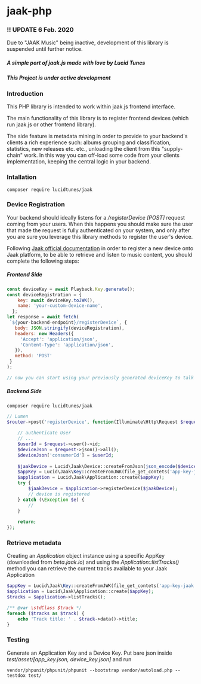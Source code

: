 # jaak-php

### !! UPDATE 6 Feb. 2020
Due to "JAAK Music" being inactive, development of this library is suspended
until further notice.

##### A simple port of jaak.js made with love by Lucid Tunes
##### This Project is under active development

### Introduction
This PHP library is intended to work within jaak.js frontend interface.

The main functionality of this library is to register frontend devices
(which run jaak.js or other frontend library).

The side feature is metadata mining in order to provide to your backend's
clients a rich experience such: albums grouping and classification,
statistics, new releases etc. etc., unloading the client from this
"supply-chain" work. In this way you can off-load some code from
your clients implementation, keeping the central logic in your backend.

### Intallation

```
composer require lucidtunes/jaak
```


### Device Registration
Your backend should ideally listens for a */registerDevice [POST]* request
coming from your users. When this happens you should make sure the user
that made the request is fully authenticated on your system, and only
after you are sure you leverage this library methods to register the
user's device.

Following [Jaak official documentation](https://github.com/jaakmusic/jaak.js) in order to register a new device onto Jaak platform, to be able to retrieve and listen to music content, you should complete the following steps:

##### Frontend Side
```js
const deviceKey = await Playback.Key.generate();
const deviceRegistration = {
    key: await deviceKey.toJWK(),
    name: 'your-custom-device-name',
  };
let response = await fetch(
 `${your-backend-endpoint}/registerDevice`, {
   body: JSON.stringify(deviceRegistration),
   headers: new Headers({
     'Accept': 'application/json',
     'Content-Type': 'application/json',
   }),
   method: 'POST'
 }
);

// now you can start using your previously generated deviceKey to talk directly to Jaak
```

##### Backend Side
```composer
composer require lucidtunes/jaak
```
```php
// Lumen
$router->post('registerDevice', function(Illuminate\Http\Request $request) use ($router) {
    
    // authenticate User
    // ...
    $userId = $request->user()->id;
    $deviceJson = $request->json()->all();
    $deviceJson['consumerId'] = $userId;
    
    $jaakDevice = Lucid\Jaak\Device::createFromJson(json_encode($deviceJson);
    $appKey = Lucid\Jaak\Key::createFromJWK(file_get_contets('app-key-jaak.json'));
    $application = Lucid\Jaak\Application::create($appKey);
    try {
        $jaakDevice = $application->registerDevice($jaakDevice);
        // device is registered
    } catch (\Exception $e) {
        //
    }
    
    return;
});
```



### Retrieve metadata
Creating an *Application* object instance using a specific AppKey (downloaded from *beta.jaak.io*) and using the *Application::listTracks()* method you can retrieve the current tracks available to your Jaak Application

```php
$appKey = Lucid\Jaak\Key::createFromJWK(file_get_contets('app-key-jaak.json'));
$application = Lucid\Jaak\Application::create($appKey);
$tracks = $application->listTracks();

/** @var \stdClass $track */
foreach ($tracks as $track) {
    echo 'Track title: ' . $track->data()->title;
}
```

### Testing

Generate an Application Key and a Device Key. Put bare json inside *test/asset/[app_key.json, device_key.json]* and run

```
vendor/phpunit/phpunit/phpunit --bootstrap vendor/autoload.php --testdox test/
```